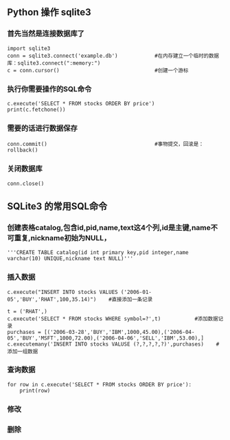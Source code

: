 
## Python 操作 sqlite3 ##


### 首先当然是连接数据库了 ###

    import sqlite3
    conn = sqlite3.connect('example.db')            #在内存建立一个临时的数据库：sqlite3.connect(":memory:")
    c = conn.cursor()                               #创建一个游标

### 执行你需要操作的SQL命令 ###

    c.execute('SELECT * FROM stocks ORDER BY price')
    print(c.fetchone())

### 需要的话进行数据保存 ###
    conn.commit()                                   #事物提交，回滚是：rollback()

### 关闭数据库 ###
    conn.close()




## SQLite3 的常用SQL命令 ##

### 创建表格catalog,包含id,pid,name,text这4个列,id是主键,name不可重复,nickname初始为NULL， ###
    '''CREATE TABLE catalog(id int primary key,pid integer,name varchar(10) UNIQUE,nickname text NULL)'''

### 插入数据 ###
    c.execute("INSERT INTO stocks VALUES ('2006-01-05','BUY','RHAT',100,35.14)")    #直接添加一条记录

    t = ('RHAT',)
    c.execute('SELECT * FROM stocks WHERE symbol=?',t)           #添加数据记录
    purchases = [('2006-03-28','BUY','IBM',1000,45.00),('2006-04-05','BUY','MSFT',1000,72.00),('2006-04-06','SELL','IBM',53.00),]
    c.executemany('INSERT INTO stocks VALUSE (?,?,?,?,?)',purchases)    #添加一组数据

### 查询数据 ###
    for row in c.execute('SELECT * FROM stocks ORDER BY price'):
        print(row)

### 修改 ###

### 删除 ###

